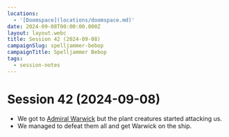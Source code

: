 ```yaml
---
locations:
  - '[Doomspace](locations/doomspace.md)'
date: 2024-09-08T00:00:00.000Z
layout: layout.webc
title: Session 42 (2024-09-08)
campaignSlug: spelljammer-bebop
campaignTitle: Spelljammer Bebop
tags:
  - session-notes
---
```

# Session 42 (2024-09-08)

- We got to [Admiral Warwick](npcs/admiral-warwick.md) but the plant creatures started attacking us.
- We managed to defeat them all and get Warwick on the ship.

